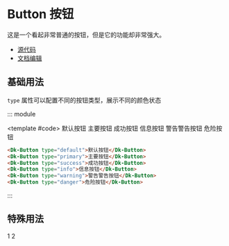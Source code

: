 # Button 按钮

这是一个看起非常普通的按钮，但是它的功能却非常强大。

- [源代码](https://github.com/CadWalaDers/dk-ui/tree/master/packages/components/dkbutton)
- [文档编辑](https://github.com/CadWalaDers/dk-ui/blob/master/docs/components/button.md)


## 基础用法

`type` 属性可以配置不同的按钮类型，展示不同的颜色状态

::: module 

<template #code>
  <Dk-Button type="default">默认按钮</Dk-Button>
  <Dk-Button type="primary">主要按钮</Dk-Button>
  <Dk-Button type="success">成功按钮</Dk-Button>
  <Dk-Button type="info">信息按钮</Dk-Button>
  <Dk-Button type="warning">警告警告按钮</Dk-Button>
  <Dk-Button type="danger">危险按钮</Dk-Button>
</template>

```html
<Dk-Button type="default">默认按钮</Dk-Button>
<Dk-Button type="primary">主要按钮</Dk-Button>
<Dk-Button type="success">成功按钮</Dk-Button>
<Dk-Button type="info">信息按钮</Dk-Button>
<Dk-Button type="warning">警告警告按钮</Dk-Button>
<Dk-Button type="danger">危险按钮</Dk-Button>
```

:::

## 特殊用法

1
2
